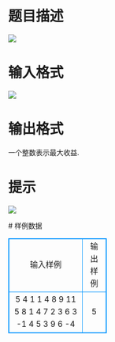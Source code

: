 # 

 
 # 题目描述 
<p>
<img border="0" src="/source/joyoi/tyvj-2420/img/aHR0cDovL3d3dy5qb3lvaS5jbi9wcm9ibGVtL3R5dmotMjQyMC9wcm9ibGVtc19pbWFnZXMvMjc5My8xNTE4XzMuanBn.jpg"><br></p> 

 
 # 输入格式 
<p>
<img border="0" src="/source/joyoi/tyvj-2420/img/aHR0cDovL3d3dy5qb3lvaS5jbi9wcm9ibGVtL3R5dmotMjQyMC9wcm9ibGVtc19pbWFnZXMvMjc5My8xNTE4XzEuanBn.jpg"><br></p> 

 
 # 输出格式 
<p>
一个整数表示最大收益. <br></p> 

 
 # 提示 
<p>
<img border="0" src="/source/joyoi/tyvj-2420/img/aHR0cDovL3d3dy5qb3lvaS5jbi9wcm9ibGVtL3R5dmotMjQyMC9wcm9ibGVtc19pbWFnZXMvMjc5My8xNTE4XzIuanBn.jpg"><br></p> 
# 样例数据
<style>
        table,table tr th, table tr td { border:1px solid #0094ff; }
        table { width: 200px; min-height: 25px; line-height: 25px; text-align: center; border-collapse: collapse;}   
    </style>
<table>
	<tr>
		<td>输入样例</td>
		<td>输出样例</td>
	</tr>
<tr><td>5
4 1
1 4
8 9
11 5
8 1
4
7 2 3
6 3 -1
4 5 3
9 6 -4
</td><td>5</td></tr></table>
